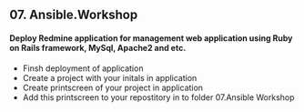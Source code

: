 ## 07. Ansible.Workshop

#### Deploy Redmine application for management web application using Ruby on Rails framework, MySql, Apache2 and etc.

*   Finsh deployment of application
*   Create a project with your initals in application
*   Create printscreen of your project in application
*   Add this printscreen to your repostitory in to folder 07.Ansible Workshop
